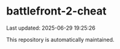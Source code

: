 # battlefront-2-cheat

Last updated: 2025-06-29 19:25:26

This repository is automatically maintained.
